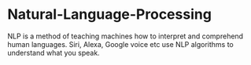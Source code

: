 # Natural-Language-Processing
NLP is a method of teaching machines how to interpret and comprehend human languages. Siri, Alexa, Google voice etc use NLP algorithms to understand what you speak.  
